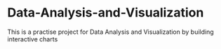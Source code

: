 # Data-Analysis-and-Visualization
This is a practise project for Data Analysis and Visualization by building interactive charts 
